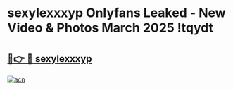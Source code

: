 # sexylexxxyp Onlyfans Leaked - New Video & Photos March 2025 !tqydt

# <h2><a href="https://4kbod2.iuczelnia.edu.pl?title=sexylexxxyp&ref=tqydt">🔗👉 🔴 sexylexxxyp</a></h2>

[![acn](https://github.com/user-attachments/assets/0f9c940e-d8b0-45ae-aac7-cd30a18b3e1c)](https://4kbod2.iuczelnia.edu.pl?title=sexylexxxyp&ref=tqydt)

